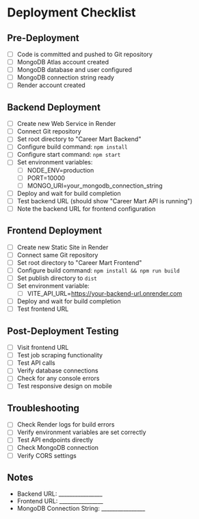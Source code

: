 # Deployment Checklist

## Pre-Deployment
- [ ] Code is committed and pushed to Git repository
- [ ] MongoDB Atlas account created
- [ ] MongoDB database and user configured
- [ ] MongoDB connection string ready
- [ ] Render account created

## Backend Deployment
- [ ] Create new Web Service in Render
- [ ] Connect Git repository
- [ ] Set root directory to "Career Mart Backend"
- [ ] Configure build command: `npm install`
- [ ] Configure start command: `npm start`
- [ ] Set environment variables:
  - [ ] NODE_ENV=production
  - [ ] PORT=10000
  - [ ] MONGO_URI=your_mongodb_connection_string
- [ ] Deploy and wait for build completion
- [ ] Test backend URL (should show "Career Mart API is running")
- [ ] Note the backend URL for frontend configuration

## Frontend Deployment
- [ ] Create new Static Site in Render
- [ ] Connect same Git repository
- [ ] Set root directory to "Career Mart Frontend"
- [ ] Configure build command: `npm install && npm run build`
- [ ] Set publish directory to `dist`
- [ ] Set environment variable:
  - [ ] VITE_API_URL=https://your-backend-url.onrender.com
- [ ] Deploy and wait for build completion
- [ ] Test frontend URL

## Post-Deployment Testing
- [ ] Visit frontend URL
- [ ] Test job scraping functionality
- [ ] Test API calls
- [ ] Verify database connections
- [ ] Check for any console errors
- [ ] Test responsive design on mobile

## Troubleshooting
- [ ] Check Render logs for build errors
- [ ] Verify environment variables are set correctly
- [ ] Test API endpoints directly
- [ ] Check MongoDB connection
- [ ] Verify CORS settings

## Notes
- Backend URL: ________________
- Frontend URL: ________________
- MongoDB Connection String: ________________ 